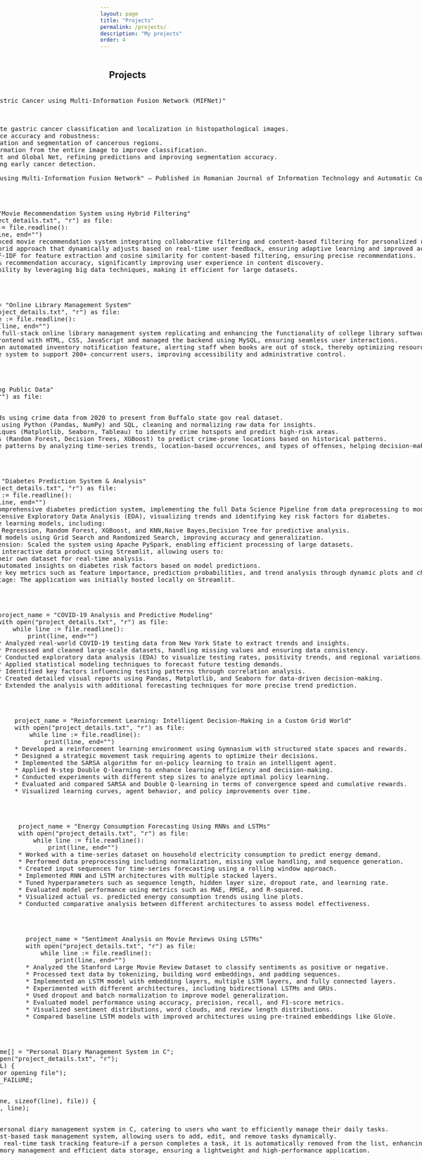 ```yaml
---
layout: page
title: "Projects"
permalink: /projects/
description: "My projects"
order: 4
---
```


<div style="padding-left: 20px;">
  <h2 style="border-bottom: 2px solid white; padding-bottom: 5px; display: inline-block;">Projects</h2>
</div>

<div class="projects-container">
  <!-- Project 1 -->
  <div class="project-box">
    <div class="project-content">
      <pre>
<span class="project-name">project_name = "Classification and Localization of Gastric Cancer using Multi-Information Fusion Network (MIFNet)"</span>
<span class="code-white">with open("project_details.txt", "r") as file:</span>
<span class="code-white">    while line := file.readline():</span>
<span class="code-white">        print(line, end="")</span>
<span>* Developed a deep learning model (MIFNet) for accurate gastric cancer classification and localization in histopathological images.</span>
<span>* MIFNet integrates three specialized models to enhance accuracy and robustness:</span>
<span>    * Multi-Task Net: Performs simultaneous classification and segmentation of cancerous regions.</span>
<span>    * Global Net: Captures high-level contextual information from the entire image to improve classification.</span>
<span>    * Fusion Net: Combines outputs from Multi-Task Net and Global Net, refining predictions and improving segmentation accuracy.</span>
<span>* Achieved a 98% accuracy rate, significantly improving early cancer detection.</span>
<span>* Publication:</span>
<span>* "Classification and Localization of Gastric Cancer using Multi-Information Fusion Network" – Published in Romanian Journal of Information Technology and Automatic Control, ISSN 1220-1758, vol. 33(4), pp. 109-120, 2023.</span>
      </pre>
    </div>
  </div>

  <!-- Project 2 -->
  <div class="project-box">
    <div class="project-content">
      <pre>
<span class="project-name">project_name = "Movie Recommendation System using Hybrid Filtering"</span>
<span class="code-white">with open("project_details.txt", "r") as file:</span>
<span class="code-white">    while line := file.readline():</span>
<span class="code-white">        print(line, end="")</span>
<span>* Built an advanced movie recommendation system integrating collaborative filtering and content-based filtering for personalized recommendations.</span>
<span>* Designed a hybrid approach that dynamically adjusts based on real-time user feedback, ensuring adaptive learning and improved accuracy.</span>
<span>* Implemented TF-IDF for feature extraction and cosine similarity for content-based filtering, ensuring precise recommendations.</span>
<span>* Achieved a 92% recommendation accuracy, significantly improving user experience in content discovery.</span>
<span>* Ensured scalability by leveraging big data techniques, making it efficient for large datasets.</span>
      </pre>
    </div>
  </div>

  <!-- Project 3 -->
  <div class="project-box">
    <div class="project-content">
      <pre>
<span class="project-name">project_name = "Online Library Management System"</span>
<span class="code-white">with open("project_details.txt", "r") as file:</span>
<span class="code-white">    while line := file.readline():</span>
<span class="code-white">        print(line, end="")</span>
<span>* Developed a full-stack online library management system replicating and enhancing the functionality of college library software.</span>
<span>* Built the frontend with HTML, CSS, JavaScript and managed the backend using MySQL, ensuring seamless user interactions.</span>
<span>* Introduced an automated inventory notification feature, alerting staff when books are out of stock, thereby optimizing resource management.</span>
<span>* Designed the system to support 200+ concurrent users, improving accessibility and administrative control.</span>
      </pre>
    </div>
  </div>

  <!-- Project 4 -->
  <div class="project-box">
    <div class="project-content">
      <pre>
<span class="project-name">project_name = "Crime Analysis using Public Data"</span>
<span class="code-white">with open("project_details.txt", "r") as file:</span>
<span class="code-white">    while line := file.readline():</span>
<span class="code-white">        print(line, end="")</span>
<span>* Analyzed crime patterns and trends using crime data from 2020 to present from Buffalo state gov real dataset.</span>
<span>* Processed large-scale crime data using Python (Pandas, NumPy) and SQL, cleaning and normalizing raw data for insights.</span>
<span>* Applied data visualization techniques (Matplotlib, Seaborn, Tableau) to identify crime hotspots and predict high-risk areas.</span>
<span>* Leveraged machine learning models (Random Forest, Decision Trees, XGBoost) to predict crime-prone locations based on historical patterns.</span>
<span>* Key Insight: Identified key crime patterns by analyzing time-series trends, location-based occurrences, and types of offenses, helping decision-makers understand crime distribution.</span>
      </pre>
    </div>
  </div>

  <!-- Project 5 -->
  <div class="project-box">
    <div class="project-content">
      <pre>
<span class="project-name">project_name = "Diabetes Prediction System & Analysis"</span>
<span class="code-white">with open("project_details.txt", "r") as file:</span>
<span class="code-white">    while line := file.readline():</span>
<span class="code-white">        print(line, end="")</span>
<span>* Designed a comprehensive diabetes prediction system, implementing the full Data Science Pipeline from data preprocessing to model deployment.</span>
<span>* Conducted extensive Exploratory Data Analysis (EDA), visualizing trends and identifying key risk factors for diabetes.</span>
<span>* Built machine learning models, including:</span>
<span>    * Logistic Regression, Random Forest, XGBoost, and KNN,Naive Bayes,Decision Tree for predictive analysis.</span>
<span>    * Optimized models using Grid Search and Randomized Search, improving accuracy and generalization.</span>
<span>* Big Data Extension: Scaled the system using Apache PySpark, enabling efficient processing of large datasets.</span>
<span>* Developed an interactive data product using Streamlit, allowing users to:</span>
<span>    * Upload their own dataset for real-time analysis.</span>
<span>    * Receive automated insights on diabetes risk factors based on model predictions.</span>
<span>    * Visualize key metrics such as feature importance, prediction probabilities, and trend analysis through dynamic plots and charts.</span>
<span>* Deployment Stage: The application was initially hosted locally on Streamlit.</span>
      </pre>
    </div>
  </div>

  <!-- Project 6 -->
  <div class="project-box">
    <div class="project-content">
      <pre>
<span class="project-name">project_name = "COVID-19 Analysis and Predictive Modeling"</span>
<span class="code-white">with open("project_details.txt", "r") as file:</span>
<span class="code-white">    while line := file.readline():</span>
<span class="code-white">        print(line, end="")</span>
<span>* Analyzed real-world COVID-19 testing data from New York State to extract trends and insights.</span>
<span>* Processed and cleaned large-scale datasets, handling missing values and ensuring data consistency.</span>
<span>* Conducted exploratory data analysis (EDA) to visualize testing rates, positivity trends, and regional variations.</span>
<span>* Applied statistical modeling techniques to forecast future testing demands.</span>
<span>* Identified key factors influencing testing patterns through correlation analysis.</span>
<span>* Created detailed visual reports using Pandas, Matplotlib, and Seaborn for data-driven decision-making.</span>
<span>* Extended the analysis with additional forecasting techniques for more precise trend prediction.</span>
      </pre>
    </div>
  </div>

  <!-- Project 7 -->
  <div class="project-box">
    <div class="project-content">
      <pre>
<span class="project-name">project_name = "Reinforcement Learning: Intelligent Decision-Making in a Custom Grid World"</span>
<span class="code-white">with open("project_details.txt", "r") as file:</span>
<span class="code-white">    while line := file.readline():</span>
<span class="code-white">        print(line, end="")</span>
<span>* Developed a reinforcement learning environment using Gymnasium with structured state spaces and rewards.</span>
<span>* Designed a strategic movement task requiring agents to optimize their decisions.</span>
<span>* Implemented the SARSA algorithm for on-policy learning to train an intelligent agent.</span>
<span>* Applied N-step Double Q-learning to enhance learning efficiency and decision-making.</span>
<span>* Conducted experiments with different step sizes to analyze optimal policy learning.</span>
<span>* Evaluated and compared SARSA and Double Q-learning in terms of convergence speed and cumulative rewards.</span>
<span>* Visualized learning curves, agent behavior, and policy improvements over time.</span>
      </pre>
    </div>
  </div>

  <!-- Project 8 -->
  <div class="project-box">
    <div class="project-content">
      <pre>
<span class="project-name">project_name = "Energy Consumption Forecasting Using RNNs and LSTMs"</span>
<span class="code-white">with open("project_details.txt", "r") as file:</span>
<span class="code-white">    while line := file.readline():</span>
<span class="code-white">        print(line, end="")</span>
<span>* Worked with a time-series dataset on household electricity consumption to predict energy demand.</span>
<span>* Performed data preprocessing including normalization, missing value handling, and sequence generation.</span>
<span>* Created input sequences for time-series forecasting using a rolling window approach.</span>
<span>* Implemented RNN and LSTM architectures with multiple stacked layers.</span>
<span>* Tuned hyperparameters such as sequence length, hidden layer size, dropout rate, and learning rate.</span>
<span>* Evaluated model performance using metrics such as MAE, RMSE, and R-squared.</span>
<span>* Visualized actual vs. predicted energy consumption trends using line plots.</span>
<span>* Conducted comparative analysis between different architectures to assess model effectiveness.</span>
      </pre>
    </div>
  </div>

  <!-- Project 9 -->
  <div class="project-box">
    <div class="project-content">
      <pre>
<span class="project-name">project_name = "Sentiment Analysis on Movie Reviews Using LSTMs"</span>
<span class="code-white">with open("project_details.txt", "r") as file:</span>
<span class="code-white">    while line := file.readline():</span>
<span class="code-white">        print(line, end="")</span>
<span>* Analyzed the Stanford Large Movie Review Dataset to classify sentiments as positive or negative.</span>
<span>* Processed text data by tokenizing, building word embeddings, and padding sequences.</span>
<span>* Implemented an LSTM model with embedding layers, multiple LSTM layers, and fully connected layers.</span>
<span>* Experimented with different architectures, including bidirectional LSTMs and GRUs.</span>
<span>* Used dropout and batch normalization to improve model generalization.</span>
<span>* Evaluated model performance using accuracy, precision, recall, and F1-score metrics.</span>
<span>* Visualized sentiment distributions, word clouds, and review length distributions.</span>
<span>* Compared baseline LSTM models with improved architectures using pre-trained embeddings like GloVe.</span>
      </pre>
    </div>
  </div>

  <!-- Project 10 -->
  <div class="project-box">
  <div class="project-content">
    <pre>
<span class="project-name">char project_name[] = "Personal Diary Management System in C";</span>
<span class="code-white">FILE *file = fopen("project_details.txt", "r");</span>
<span class="code-white">if (file == NULL) {</span>
<span class="code-white">    perror("Error opening file");</span>
<span class="code-white">    return EXIT_FAILURE;</span>
<span>}</span>
<span>char line[256];</span>
<span>while (fgets(line, sizeof(line), file)) {</span>
<span>    printf("%s", line);</span>
<span>}</span>
<span>fclose(file);</span>
<span>* Developed a personal diary management system in C, catering to users who want to efficiently manage their daily tasks.</span>
<span>* Designed a list-based task management system, allowing users to add, edit, and remove tasks dynamically.</span>
<span>* Implemented a real-time task tracking feature—if a person completes a task, it is automatically removed from the list, enhancing productivity.</span>
<span>* Focused on memory management and efficient data storage, ensuring a lightweight and high-performance application.</span>
    </pre>
  </div>
</div>
<style>
  .projects-container {
  display: flex;
  flex-wrap: wrap;
  gap: 20px;
  justify-content: center;
}

.project-box {
  width: 100%;
  max-width: 700px;
  background: #1e1e1e; /* Dark background for code-like appearance */
  border-radius: 10px;
  box-shadow: 0 4px 8px rgba(0, 0, 0, 0.1);
  padding: 20px;
  margin-bottom: 20px;
  color:rgb(219, 175, 175); /* Light text color for contrast */
  font-family: 'Courier New', monospace;
  opacity: 0; /* Initially hidden */
  transform: translateY(20px); /* Slightly shifted down */
  transition: opacity 0.5s ease, transform 0.5s ease;
}

.project-box.visible {
  opacity: 1; /* Fully visible */
  transform: translateY(0); /* Move to original position */
}

.project-content pre {
  margin: 0;
  white-space: pre-wrap;
  word-wrap: break-word;
}

.project-name {
  color: #4ec9b0; /* Teal color for project names */
  font-family: 'Consolas', monospace; /* Different font for project names */
  font-weight: bold;
}

/* Letter-by-letter animation */
.project-content pre span {
  opacity: 0;
  display: inline-block;
}

.project-content pre span.visible {
  opacity: 1;
  animation: fadeIn 0.5s ease forwards;
}

@keyframes fadeIn {
  to {
    opacity: 1;
  }
}
</style>
